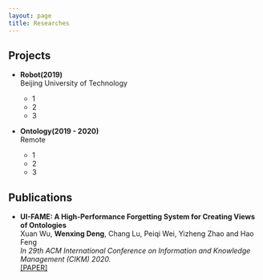 ```yaml
---
layout: page
title: Researches
---
```

## Projects  

* **Robot(2019)**  
  Beijing University of Technology
  * 1  
  * 2  
  * 3  

* **Ontology(2019 - 2020)**  
  Remote           
  * 1  
  * 2  
  * 3  

## Publications
* **UI-FAME: A High-Performance Forgetting System for Creating Views of Ontologies**  
  Xuan Wu, **Wenxing Deng**, Chang Lu, Peiqi Wei, Yizheng Zhao and Hao Feng  
  _In 29th ACM International Conference on Information and Knowledge Management (CIKM) 2020._    
  [[PAPER]](/pub/CIKM_2020_paper_2000.pdf)

